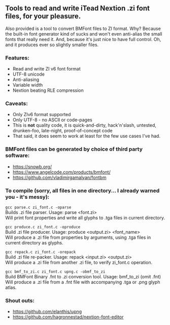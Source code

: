 ## Tools to read and write iTead Nextion .zi font files, for your pleasure.

Also provided is a tool to convert BMFont files to ZI format. Why? Because the built-in font generator kind of sucks and won't even anti-alias the small fonts that really need it. And, because it's just nice to have full control. Oh, and it produces ever so slightly smaller files.

### Features:

- Read and write ZI v6 font format
- UTF-8 unicode
- Anti-aliasing
- Variable width
- Nextion beating RLE compression

### Caveats:

- Only ZIv6 format supported
- Only UTF-8 - no ASCII or code-pages
- This is **not** quality code, it is quick-and-dirty, hack'n'slash, untested, drunken-foo, late-night, proof-of-concept code
- That said, it does seem to work at least for the few use cases I've had.

### BMFont files can be generated by choice of third party software:
- https://snowb.org/
- https://www.angelcode.com/products/bmfont/
- https://github.com/vladimirgamalyan/fontbm


### To compile (sorry, all files in one directory... I already warned you - it's messy):

```gcc parse.c zi_font.c -oparse```  
Builds .zi file parser. Usage: parse <font.zi>  
Will print font properties and write all glyphs to .tga files in current directory.


```gcc produce.c zi_font.c -oproduce```  
Build .zi file producer. Usage: produce <output.zi> <font_name> <height>  
Will produce a .zi file from properties by arguments, using .tga files in current directory as glyphs.


```gcc repack.c zi_font.c -orepack```  
Build .zi file re-packer. Usage: repack <input.zi> <output.zi>  
Will produce a .zi file from another .zi file, to verify zi_font.c operation.


```gcc bmf_to_zi.c zi_font.c upng.c -obmf_to_zi```  
Build BMFont Binary .fnt to .zi conversion tool. Usage: bmf_to_zi <font> (omit .fnt)  
Will produce a .zi file from a .fnt file with accompanying .tga or .png glyph atlas.


### Shout outs:

- https://github.com/elanthis/upng
- https://github.com/hagronnestad/nextion-font-editor

